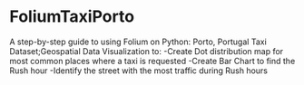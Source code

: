 # FoliumTaxiPorto
A step-by-step guide to using Folium on Python: Porto, Portugal Taxi Dataset;Geospatial Data Visualization to: -Create Dot distribution map for most common places where a taxi is requested -Create Bar Chart to find the Rush hour -Identify the street with the most traffic during Rush hours
